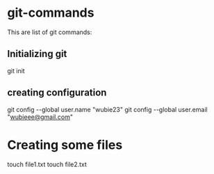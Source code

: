 # git-commands
This are list of git commands:
## Initializing git
git init
## creating configuration
git config --global user.name "wubie23"
git config --global user.email "wubieee@gmail.com"

# Creating some files
touch file1.txt
touch file2.txt

